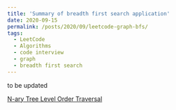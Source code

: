 ```yaml
---
title: 'Summary of breadth first search application'
date: 2020-09-15
permalink: /posts/2020/09/leetcode-graph-bfs/
tags:
  - LeetCode
  - Algorithms
  - code interview
  - graph
  - breadth first search
---
```


to be updated

<!--more-->

[N-ary Tree Level Order Traversal](https://leetcode.com/problems/n-ary-tree-level-order-traversal/)
